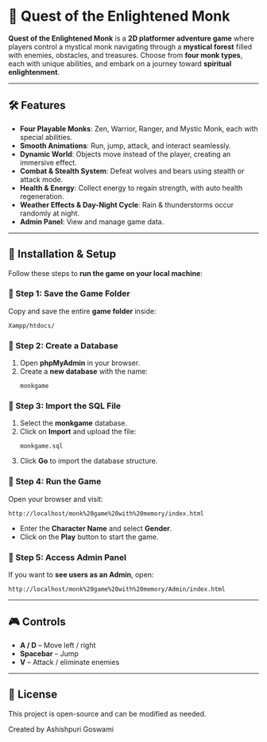 

# **🌟 Quest of the Enlightened Monk**  

**Quest of the Enlightened Monk** is a **2D platformer adventure game** where players control a mystical monk navigating through a **mystical forest** filled with enemies, obstacles, and treasures. Choose from **four monk types**, each with unique abilities, and embark on a journey toward **spiritual enlightenment**.  

---

## **🛠️ Features**  

- **Four Playable Monks**: Zen, Warrior, Ranger, and Mystic Monk, each with special abilities.  
- **Smooth Animations**: Run, jump, attack, and interact seamlessly.  
- **Dynamic World**: Objects move instead of the player, creating an immersive effect.  
- **Combat & Stealth System**: Defeat wolves and bears using stealth or attack mode.  
- **Health & Energy**: Collect energy to regain strength, with auto health regeneration.  
- **Weather Effects & Day-Night Cycle**: Rain & thunderstorms occur randomly at night.  
- **Admin Panel**: View and manage game data.  

---

## **📂 Installation & Setup**  

Follow these steps to **run the game on your local machine**:  

### **🔹 Step 1: Save the Game Folder**  
Copy and save the entire **game folder** inside:  
```
Xampp/htdocs/
```

### **🔹 Step 2: Create a Database**  
1. Open **phpMyAdmin** in your browser.  
2. Create a **new database** with the name:  
   ```
   monkgame
   ```

### **🔹 Step 3: Import the SQL File**  
1. Select the **monkgame** database.  
2. Click on **Import** and upload the file:  
   ```
   monkgame.sql
   ```
3. Click **Go** to import the database structure.  

### **🔹 Step 4: Run the Game**  
Open your browser and visit:  
```
http://localhost/monk%20game%20with%20memory/index.html
```
- Enter the **Character Name** and select **Gender**.  
- Click on the **Play** button to start the game.  

### **🔹 Step 5: Access Admin Panel**  
If you want to **see users as an Admin**, open:  
```
http://localhost/monk%20game%20with%20memory/Admin/index.html
```

---

## **🎮 Controls**  
- **A / D** – Move left / right  
- **Spacebar** – Jump  
- **V** – Attack / eliminate enemies  

---

## **📜 License**  
This project is open-source and can be modified as needed.  

Created by Ashishpuri Goswami
